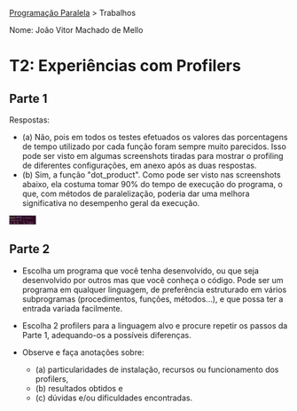 [Programação Paralela](https://github.com/AndreaInfUFSM/elc139-2018a) > Trabalhos

Nome: João Vitor Machado de Mello

# T2: Experiências com Profilers


## Parte 1

Respostas:
  - (a) Não, pois em todos os testes efetuados os valores das porcentagens de tempo utilizado por cada função foram sempre muito parecidos. Isso pode ser visto em algumas screenshots tiradas para mostrar o profiling de diferentes configurações, em anexo após as duas respostas.
  - (b) Sim, a função "dot_product". Como pode ser visto nas screenshots abaixo, ela costuma tomar 90% do tempo de execução do programa, o que, com métodos de paralelização, poderia dar uma melhora significativa no desempenho geral da execução.

<img src="https://github.com/jvmello/elc139-2018a/blob/master/trabalhos/t2/screenshots/sc4.jpg" width="48">

## Parte 2


+ Escolha um programa que você tenha desenvolvido, ou que seja desenvolvido por outros mas que você conheça o código. 
Pode ser um programa em qualquer linguagem, de preferência estruturado em vários subprogramas (procedimentos, funções, métodos...), e que possa ter a entrada variada facilmente.

+ Escolha 2 profilers para a linguagem alvo e procure repetir os passos da Parte 1, adequando-os a possíveis diferenças.

+ Observe e faça anotações sobre: 
   - (a) particularidades de instalação, recursos ou funcionamento dos profilers, 
   - (b) resultados obtidos e 
   - (c) dúvidas e/ou dificuldades encontradas.

